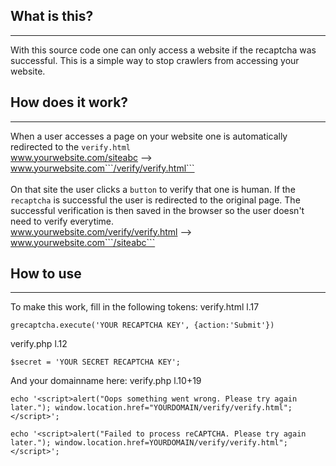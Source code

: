 ## What is this?
---
With this source code one can only access a website if the recaptcha was successful. This is a simple way to stop crawlers from accessing your website.

## How does it work?
---
When a user accesses a page on your website one is automatically redirected to the ```verify.html``` \
www.yourwebsite.com/siteabc --> www.yourwebsite.com```/verify/verify.html``` <br/><br/>
On that site the user clicks a ```button``` to verify that one is human. If the ```recaptcha``` is successful the user is redirected to the original page. The successful verification is then saved in the browser so the user doesn't need to verify everytime.\
www.yourwebsite.com/verify/verify.html --> www.yourwebsite.com```/siteabc```

## How to use
---
To make this work, fill in the following tokens:
verify.html l.17
```
grecaptcha.execute('YOUR RECAPTCHA KEY', {action:'Submit'})
```
verify.php l.12
```
$secret = 'YOUR SECRET RECAPTCHA KEY';
```
And your domainname here:
verify.php l.10+19
```
echo '<script>alert("Oops something went wrong. Please try again later."); window.location.href="YOURDOMAIN/verify/verify.html";</script>';

echo '<script>alert("Failed to process reCAPTCHA. Please try again later."); window.location.href=YOURDOMAIN/verify/verify.html";</script>';

```